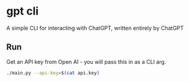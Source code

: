 gpt cli
=======

A simple CLI for interacting with ChatGPT, written entirely by ChatGPT

Run
---

Get an API key from Open AI - you will pass this in as a CLI arg.

```sh
./main.py --api-key=$(cat api.key)
```
